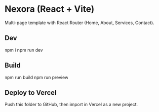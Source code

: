 # Nexora (React + Vite)

Multi-page template with React Router (Home, About, Services, Contact).

## Dev
npm i
npm run dev

## Build
npm run build
npm run preview

## Deploy to Vercel
Push this folder to GitHub, then import in Vercel as a new project.

